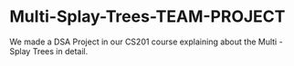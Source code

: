 # Multi-Splay-Trees-TEAM-PROJECT
We made a DSA Project in our CS201 course explaining about the Multi - Splay Trees in detail.

